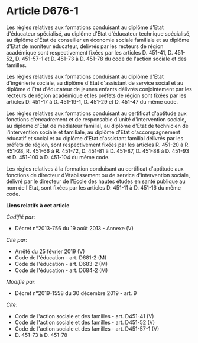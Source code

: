 # Article D676-1

Les règles relatives aux formations conduisant au diplôme d'Etat d'éducateur spécialisé, au diplôme d'Etat d'éducateur
technique spécialisé, au diplôme d'Etat de conseiller en économie sociale familiale et au diplôme d'Etat de moniteur
éducateur, délivrés par les recteurs de région académique sont respectivement fixées par les articles D. 451-41, D. 451-52,
D. 451-57-1 et D. 451-73 à D. 451-78 du code de l'action sociale et des familles.

Les règles relatives aux formations conduisant au diplôme d'Etat d'ingénierie sociale, au diplôme d'Etat d'assistant de
service social et au diplôme d'Etat d'éducateur de jeunes enfants délivrés conjointement par les recteurs de région
académique et les préfets de région sont fixées par les articles D. 451-17 à D. 451-19-1, D. 451-29 et D. 451-47 du même
code.

Les règles relatives aux formations conduisant au certificat d'aptitude aux fonctions d'encadrement et de responsable d'unité
d'intervention sociale, au diplôme d'Etat de médiateur familial, au diplôme d'Etat de technicien de l'intervention sociale et
familiale, au diplôme d'Etat d'accompagnement éducatif et social et au diplôme d'Etat d'assistant familial délivrés par les
préfets de région, sont respectivement fixées par les articles R. 451-20 à R. 451-28, R. 451-66 à R. 451-72, D. 451-81 à D.
451-87, D. 451-88 à D. 451-93 et D. 451-100 à D. 451-104 du même code.

Les règles relatives à la formation conduisant au certificat d'aptitude aux fonctions de directeur d'établissement ou de
service d'intervention sociale, délivré par le directeur de l'Ecole des hautes études en santé publique au nom de l'Etat,
sont fixées par les articles D. 451-11 à D. 451-16 du même code.

**Liens relatifs à cet article**

_Codifié par_:

  - Décret n°2013-756 du 19 août 2013 -  Annexe (V)

_Cité par_:

  - Arrêté du 25 février 2019 (V)
  - Code de l'éducation - art. D681-2 (M)
  - Code de l'éducation - art. D683-2 (M)
  - Code de l'éducation - art. D684-2 (M)

_Modifié par_:

  - Décret n°2019-1558 du 30 décembre 2019 - art. 9

_Cite_:

  - Code de l'action sociale et des familles - art. D451-41 (V)
  - Code de l'action sociale et des familles - art. D451-52 (V)
  - Code de l'action sociale et des familles - art. D451-57-1 (V)
  - D. 451-73 à D. 451-78
